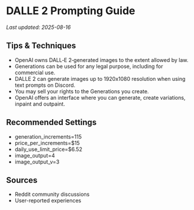 # DALLE 2 Prompting Guide

*Last updated: 2025-08-16*

## Tips & Techniques

- OpenAI owns DALL‑E 2‑generated images to the extent allowed by law.
- Generations can be used for any legal purpose, including for commercial use.
- DALLE 2 can generate images up to 1920x1080 resolution when using text prompts on Discord.
- You may sell your rights to the Generations you create.
- OpenAI offers an interface where you can generate, create variations, inpaint and outpaint.

## Recommended Settings

- generation_increments=115
- price_per_increments=$15
- daily_use_limit_price=$6.52
- image_output=4
- image_output_v=3

## Sources

- Reddit community discussions
- User-reported experiences
